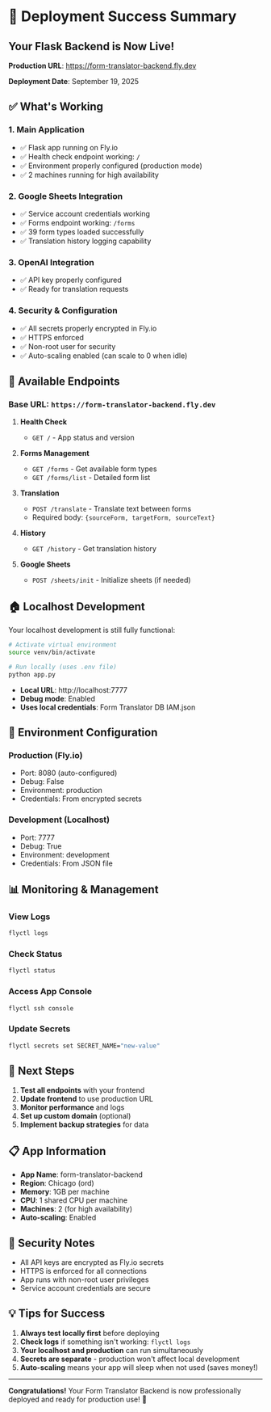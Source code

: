# 🎉 Deployment Success Summary

## Your Flask Backend is Now Live!

**Production URL**: https://form-translator-backend.fly.dev

**Deployment Date**: September 19, 2025

## ✅ What's Working

### 1. **Main Application**
- ✅ Flask app running on Fly.io
- ✅ Health check endpoint working: `/`
- ✅ Environment properly configured (production mode)
- ✅ 2 machines running for high availability

### 2. **Google Sheets Integration**
- ✅ Service account credentials working
- ✅ Forms endpoint working: `/forms`
- ✅ 39 form types loaded successfully
- ✅ Translation history logging capability

### 3. **OpenAI Integration**
- ✅ API key properly configured
- ✅ Ready for translation requests

### 4. **Security & Configuration**
- ✅ All secrets properly encrypted in Fly.io
- ✅ HTTPS enforced
- ✅ Non-root user for security
- ✅ Auto-scaling enabled (can scale to 0 when idle)

## 🔗 Available Endpoints

### Base URL: `https://form-translator-backend.fly.dev`

1. **Health Check**
   - `GET /` - App status and version

2. **Forms Management**
   - `GET /forms` - Get available form types
   - `GET /forms/list` - Detailed form list

3. **Translation**
   - `POST /translate` - Translate text between forms
   - Required body: `{sourceForm, targetForm, sourceText}`

4. **History**
   - `GET /history` - Get translation history

5. **Google Sheets**
   - `POST /sheets/init` - Initialize sheets (if needed)

## 🏠 Localhost Development

Your localhost development is still fully functional:

```bash
# Activate virtual environment
source venv/bin/activate

# Run locally (uses .env file)
python app.py
```

- **Local URL**: http://localhost:7777
- **Debug mode**: Enabled
- **Uses local credentials**: Form Translator DB IAM.json

## 🔧 Environment Configuration

### Production (Fly.io)
- Port: 8080 (auto-configured)
- Debug: False
- Environment: production
- Credentials: From encrypted secrets

### Development (Localhost)
- Port: 7777
- Debug: True
- Environment: development
- Credentials: From JSON file

## 📊 Monitoring & Management

### View Logs
```bash
flyctl logs
```

### Check Status
```bash
flyctl status
```

### Access App Console
```bash
flyctl ssh console
```

### Update Secrets
```bash
flyctl secrets set SECRET_NAME="new-value"
```

## 🚀 Next Steps

1. **Test all endpoints** with your frontend
2. **Update frontend** to use production URL
3. **Monitor performance** and logs
4. **Set up custom domain** (optional)
5. **Implement backup strategies** for data

## 📋 App Information

- **App Name**: form-translator-backend
- **Region**: Chicago (ord)
- **Memory**: 1GB per machine
- **CPU**: 1 shared CPU per machine
- **Machines**: 2 (for high availability)
- **Auto-scaling**: Enabled

## 🔐 Security Notes

- All API keys are encrypted as Fly.io secrets
- HTTPS is enforced for all connections
- App runs with non-root user privileges
- Service account credentials are secure

## 💡 Tips for Success

1. **Always test locally first** before deploying
2. **Check logs** if something isn't working: `flyctl logs`
3. **Your localhost and production** can run simultaneously
4. **Secrets are separate** - production won't affect local development
5. **Auto-scaling** means your app will sleep when not used (saves money!)

---

**Congratulations!** Your Form Translator Backend is now professionally deployed and ready for production use! 🎊




